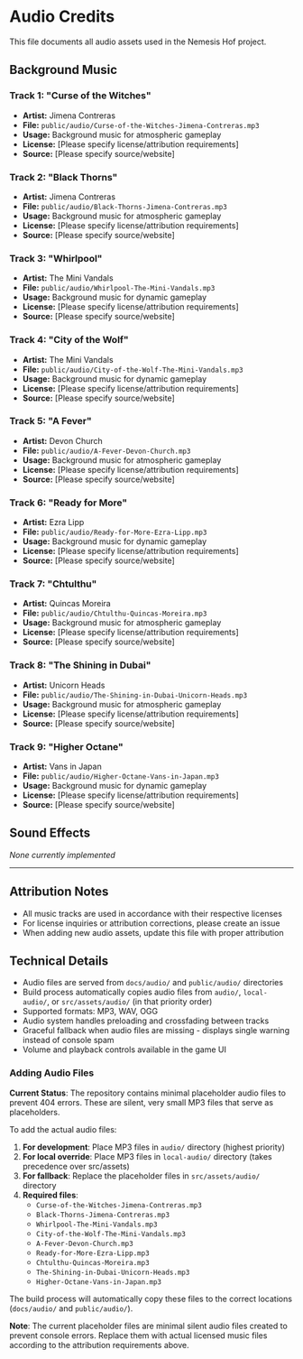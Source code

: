 # Audio Credits

This file documents all audio assets used in the Nemesis Hof project.

## Background Music

### Track 1: "Curse of the Witches"

- **Artist:** Jimena Contreras
- **File:** `public/audio/Curse-of-the-Witches-Jimena-Contreras.mp3`
- **Usage:** Background music for atmospheric gameplay
- **License:** [Please specify license/attribution requirements]
- **Source:** [Please specify source/website]

### Track 2: "Black Thorns"

- **Artist:** Jimena Contreras
- **File:** `public/audio/Black-Thorns-Jimena-Contreras.mp3`
- **Usage:** Background music for atmospheric gameplay
- **License:** [Please specify license/attribution requirements]
- **Source:** [Please specify source/website]

### Track 3: "Whirlpool"

- **Artist:** The Mini Vandals
- **File:** `public/audio/Whirlpool-The-Mini-Vandals.mp3`
- **Usage:** Background music for dynamic gameplay
- **License:** [Please specify license/attribution requirements]
- **Source:** [Please specify source/website]

### Track 4: "City of the Wolf"

- **Artist:** The Mini Vandals
- **File:** `public/audio/City-of-the-Wolf-The-Mini-Vandals.mp3`
- **Usage:** Background music for dynamic gameplay
- **License:** [Please specify license/attribution requirements]
- **Source:** [Please specify source/website]

### Track 5: "A Fever"

- **Artist:** Devon Church
- **File:** `public/audio/A-Fever-Devon-Church.mp3`
- **Usage:** Background music for atmospheric gameplay
- **License:** [Please specify license/attribution requirements]
- **Source:** [Please specify source/website]

### Track 6: "Ready for More"

- **Artist:** Ezra Lipp
- **File:** `public/audio/Ready-for-More-Ezra-Lipp.mp3`
- **Usage:** Background music for dynamic gameplay
- **License:** [Please specify license/attribution requirements]
- **Source:** [Please specify source/website]

### Track 7: "Chtulthu"

- **Artist:** Quincas Moreira
- **File:** `public/audio/Chtulthu-Quincas-Moreira.mp3`
- **Usage:** Background music for atmospheric gameplay
- **License:** [Please specify license/attribution requirements]
- **Source:** [Please specify source/website]

### Track 8: "The Shining in Dubai"

- **Artist:** Unicorn Heads
- **File:** `public/audio/The-Shining-in-Dubai-Unicorn-Heads.mp3`
- **Usage:** Background music for atmospheric gameplay
- **License:** [Please specify license/attribution requirements]
- **Source:** [Please specify source/website]

### Track 9: "Higher Octane"

- **Artist:** Vans in Japan
- **File:** `public/audio/Higher-Octane-Vans-in-Japan.mp3`
- **Usage:** Background music for dynamic gameplay
- **License:** [Please specify license/attribution requirements]
- **Source:** [Please specify source/website]

## Sound Effects

_None currently implemented_

---

## Attribution Notes

- All music tracks are used in accordance with their respective licenses
- For license inquiries or attribution corrections, please create an issue
- When adding new audio assets, update this file with proper attribution

## Technical Details

- Audio files are served from `docs/audio/` and `public/audio/` directories
- Build process automatically copies audio files from `audio/`, `local-audio/`, or `src/assets/audio/` (in that priority order)
- Supported formats: MP3, WAV, OGG
- Audio system handles preloading and crossfading between tracks
- Graceful fallback when audio files are missing - displays single warning instead of console spam
- Volume and playback controls available in the game UI

### Adding Audio Files

**Current Status**: The repository contains minimal placeholder audio files to prevent 404 errors. These are silent, very small MP3 files that serve as placeholders.

To add the actual audio files:

1. **For development**: Place MP3 files in `audio/` directory (highest priority)
2. **For local override**: Place MP3 files in `local-audio/` directory (takes precedence over src/assets)
3. **For fallback**: Replace the placeholder files in `src/assets/audio/` directory
4. **Required files**:
   - `Curse-of-the-Witches-Jimena-Contreras.mp3`
   - `Black-Thorns-Jimena-Contreras.mp3`
   - `Whirlpool-The-Mini-Vandals.mp3`
   - `City-of-the-Wolf-The-Mini-Vandals.mp3`
   - `A-Fever-Devon-Church.mp3`
   - `Ready-for-More-Ezra-Lipp.mp3`
   - `Chtulthu-Quincas-Moreira.mp3`
   - `The-Shining-in-Dubai-Unicorn-Heads.mp3`
   - `Higher-Octane-Vans-in-Japan.mp3`

The build process will automatically copy these files to the correct locations (`docs/audio/` and `public/audio/`).

**Note**: The current placeholder files are minimal silent audio files created to prevent console errors. Replace them with actual licensed music files according to the attribution requirements above.
